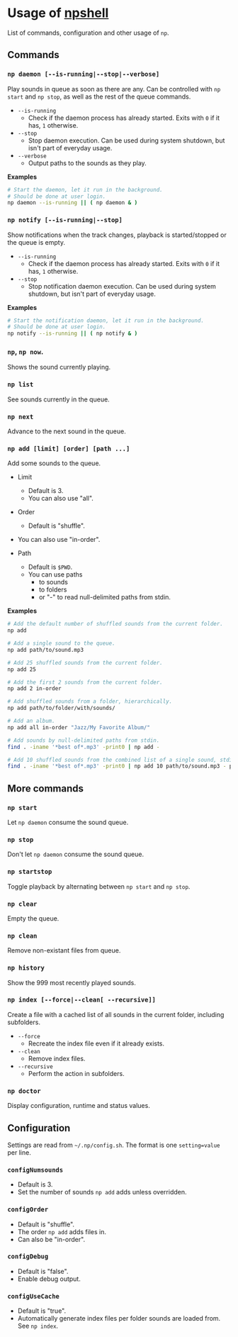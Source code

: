 # Usage of [npshell](https://github.com/joelpurra/npshell)

List of commands, configuration and other usage of `np`.


## Commands


### `np daemon [--is-running|--stop|--verbose]`

Play sounds in queue as soon as there are any. Can be controlled with `np start` and `np stop`, as well as the rest of the queue commands.

- `--is-running`
  - Check if the daemon process has already started. Exits with `0` if it has, `1` otherwise.
- `--stop`
  - Stop daemon execution. Can be used during system shutdown, but isn't part of everyday usage.
- `--verbose`
  - Output paths to the sounds as they play.


**Examples**

```bash
# Start the daemon, let it run in the background.
# Should be done at user login.
np daemon --is-running || ( np daemon & )
```



### `np notify [--is-running|--stop]`

Show notifications when the track changes, playback is started/stopped or the queue is empty.

- `--is-running`
  - Check if the daemon process has already started. Exits with `0` if it has, `1` otherwise.
- `--stop`
  - Stop notification daemon execution. Can be used during system shutdown, but isn't part of everyday usage.


**Examples**

```bash
# Start the notification daemon, let it run in the background.
# Should be done at user login.
np notify --is-running || ( np notify & )
```



### `np`, `np now`.

Shows the sound currently playing.



### `np list`

See sounds currently in the queue.



### `np next`

Advance to the next sound in the queue.



### `np add [limit] [order] [path ...]`

Add some sounds to the queue.

- Limit
  - Default is 3.
  - You can also use "all".


- Order
  - Default is "shuffle".
 - You can also use "in-order".
- Path
  - Default is `$PWD`.
  - You can use paths
    - to sounds
    - to folders
    - or "-" to read null-delimited paths from stdin.


**Examples**

```bash
# Add the default number of shuffled sounds from the current folder.
np add

# Add a single sound to the queue.
np add path/to/sound.mp3

# Add 25 shuffled sounds from the current folder.
np add 25

# Add the first 2 sounds from the current folder.
np add 2 in-order

# Add shuffled sounds from a folder, hierarchically.
np add path/to/folder/with/sounds/

# Add an album.
np add all in-order "Jazz/My Favorite Album/"

# Add sounds by null-delimited paths from stdin.
find . -iname '*best of*.mp3' -print0 | np add -

# Add 10 shuffled sounds from the combined list of a single sound, stdin and a folder.
find . -iname '*best of*.mp3' -print0 | np add 10 path/to/sound.mp3 - path/to/folder/with/sounds/
```



## More commands



### `np start`

Let `np daemon` consume the sound queue.



### `np stop`

Don't let `np daemon` consume the sound queue.



### `np startstop`

Toggle playback by alternating between `np start` and `np stop`.



### `np clear`

Empty the queue.



### `np clean`

Remove non-existant files from queue.



### `np history`

Show the 999 most recently played sounds.



### `np index [--force|--clean[ --recursive]]`

Create a file with a cached list of all sounds in the current folder, including subfolders.

- `--force`
  - Recreate the index file even if it already exists.
- `--clean`
  - Remove index files.
- `--recursive`
  - Perform the action in subfolders.



### `np doctor`

Display configuration, runtime and status values.



## Configuration

Settings are read from `~/.np/config.sh`. The format is one `setting=value` per line.


### `configNumsounds`

- Default is 3.
- Set the number of sounds `np add` adds unless overridden.


### `configOrder`

- Default is "shuffle".
- The order `np add` adds files in.
- Can also be "in-order".


### `configDebug`

- Default is "false".
- Enable debug output.


### `configUseCache`

- Default is "true".
- Automatically generate index files per folder sounds are loaded from. See `np index`.


